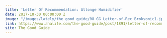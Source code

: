 ```yaml
---
title: 'Letter Of Recommendation: Allonge Humidifier'
date: 2017-10-30 00:00:00 Z
image: "/images/lately/the_good_guide/08_GG_Letter-of-Rec_Broksonic1.jpg"
link: https://www.ahalife.com/the-good-guide/post/1891/letter-of-recommendation-broksonic-humidifiers
site: The Good Guide
---
```


